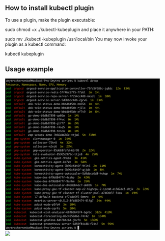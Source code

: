 ## How to install kubectl plugin

To use a plugin, make the plugin executable:

sudo chmod +x ./kubectl-kubeplugin
and place it anywhere in your PATH:

sudo mv ./kubectl-kubeplugin /usr/local/bin
You may now invoke your plugin as a kubectl command:

kubectl kubeplugin

## Usage example

![dctop example](https://raw.githubusercontent.com/diamonce/1s_week_build_ship_run/main/demo/deploy/scripts/dctop.png)
<img src="![dctop example](https://raw.githubusercontent.com/diamonce/1s_week_build_ship_run/main/demo/deploy/scripts/dctop.png)">
